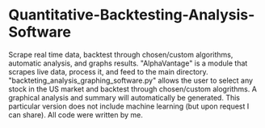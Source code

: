 # Quantitative-Backtesting-Analysis-Software
Scrape real time data, backtest through chosen/custom algorithms, automatic analysis, and graphs results. "AlphaVantage" is a module that scrapes live data, process it, and feed to the main directory. "backteting_analysis_graphing_software.py" allows the user to select any stock in the US market and backtest through chosen/custom alogrithms. A graphical analysis and summary will automatically be generated. This particular version does not include machine learning (but upon request I can share). All code were written by me. 
